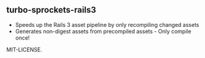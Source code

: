 ## turbo-sprockets-rails3

* Speeds up the Rails 3 asset pipeline by only recompiling changed assets
* Generates non-digest assets from precompiled assets - Only compile once!

MIT-LICENSE.
